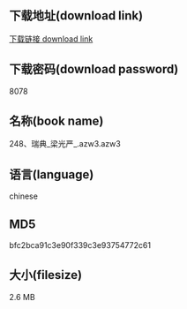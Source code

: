 ## 下载地址(download link)
[下载链接 download link](https://voluble-croquembouche-d321dc.netlify.app/?s=248%E3%80%81%E7%91%9E%E5%85%B8_%E6%A2%81%E5%85%89%E4%B8%A5_.azw3)

## 下载密码(download password)
8078

## 名称(book name)
248、瑞典_梁光严_.azw3.azw3

## 语言(language)
chinese

## MD5
bfc2bca91c3e90f339c3e93754772c61

## 大小(filesize)
2.6 MB

